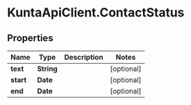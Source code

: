 # KuntaApiClient.ContactStatus

## Properties
Name | Type | Description | Notes
------------ | ------------- | ------------- | -------------
**text** | **String** |  | [optional] 
**start** | **Date** |  | [optional] 
**end** | **Date** |  | [optional] 


